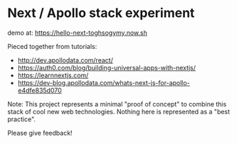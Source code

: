# Next / Apollo stack experiment

demo at: https://hello-next-toghsogymy.now.sh

Pieced together from tutorials:
* http://dev.apollodata.com/react/
* https://auth0.com/blog/building-universal-apps-with-nextjs/
* https://learnnextjs.com/
* https://dev-blog.apollodata.com/whats-next-js-for-apollo-e4dfe835d070

Note: This project represents a minimal "proof of concept" to combine this stack of cool new web technologies. Nothing here is represented as a "best practice".

Please give feedback! 